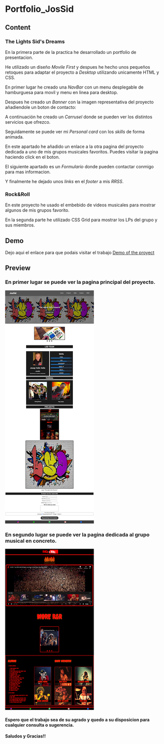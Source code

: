 # Portfolio_JosSid

## Content

### The Lights Sid's Dreams
En la primera parte de la practica he desarrollado un portfolio de presentacion.

He utilizado un diseño *Movile First* y despues he hecho unos pequeños retoques para adaptar el proyecto a *Desktop* utilizando unicamente HTML y CSS.

En primer lugar he creado una *NavBar* con un menu desplegable de hamburguesa para movil y menu en linea para desktop.

Despues he creado un *Banner* con la imagen representativa del proyecto añadiendole un boton de contacto:

A continuación he creado un *Carrusel* donde se pueden ver los distintos servicios que ofrezco.

Seguidamente se puede ver mi *Personal card* con los *skills* de forma animada.

En este apartado he añadido un enlace a la otra pagina del proyecto dedicada a uno de mis grupos musicales favoritos. Puedes visitar la pagina haciendo click en el boton.

El siguiente apartado es un *Formulario* donde pueden contactar conmigo para mas informacion.

Y finalmente he dejado unos *links* en el *footer* a mis *RRSS*.

### Rock&Roll

En este proyecto he usado el embebido de videos musicales para mostrar algunos de mis grupos favorito.

En la segunda parte he utilizado CSS Grid para mostrar los LPs del grupo y sus miembros.


## Demo

Dejo aqui el enlace para que podais visitar el trabajo [Demo of the proyect](https://jossid.github.io/portfolio_JosSid/)

## Preview

### En primer lugar se puede ver la pagina principal del proyecto.

![](/lsd_readme.png)

### En segundo lugar se puede ver la pagina dedicada al grupo musical en concreto.

![](/rock_readme.png)

#### Espero que el trabajo sea de su agrado y quedo a su disposicion para cualquier consulta o sugerencia.

#### Saludos y Gracias!!

